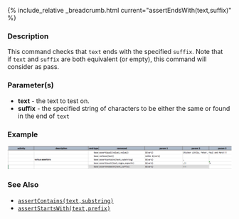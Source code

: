 {% include_relative _breadcrumb.html current="assertEndsWith(text,suffix)" %}


### Description
This command checks that `text` ends with the specified `suffix`. Note that if `text` and `suffix` are both 
equivalent (or empty), this command will consider as pass.


### Parameter(s)
- **text** \- the text to test on.
- **suffix** \- the specified string of characters to be either the same or found in the end of `text` 


### Example
![script](image/assertEndsWith_01.png)


### See Also
- [`assertContains(text,substring)`](assertContains(text,substring).html)
- [`assertStartsWith(text,prefix)`](assertStartsWith(text,prefix).html)
